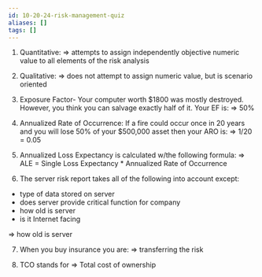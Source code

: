 ```yaml
---
id: 10-20-24-risk-management-quiz
aliases: []
tags: []
---
```


1) Quantitative:
=> attempts to assign independently objective numeric value to all elements of the risk analysis

2) Qualitative:
=> does not attempt to assign numeric value, but is scenario oriented

3) Exposure Factor- Your computer worth $1800 was mostly destroyed. However, you think you can salvage exactly half of it. Your EF is:
=> 50%

4) Annualized Rate of Occurrence: If a fire could occur once in 20 years and you will lose 50% of your $500,000 asset then your ARO is:
=> 1/20 = 0.05

5) Annualized Loss Expectancy is calculated w/the following formula:
=> ALE = Single Loss Expectancy * Annualized Rate of Occurrence

6) The server risk report takes all of the following into account except:
- type of data stored on server
- does server provide critical function for company
- how old is server
- is it Internet facing

=> how old is server

7) When you buy insurance you are:
=> transferring the risk

8) TCO stands for
=> Total cost of ownership
